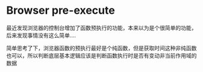 # Browser pre-execute

最近发现浏览器的控制台增加了函数预执行的功能，本来以为是个很简单的功能，后来发现事情没有这么简单....

简单思考了下，浏览器函数的预执行最好是个纯函数，但是获取时间这种非纯函数也可以，所以判断底层基本逻辑应该是判断函数执行时是否有变动非当前作用域的数据